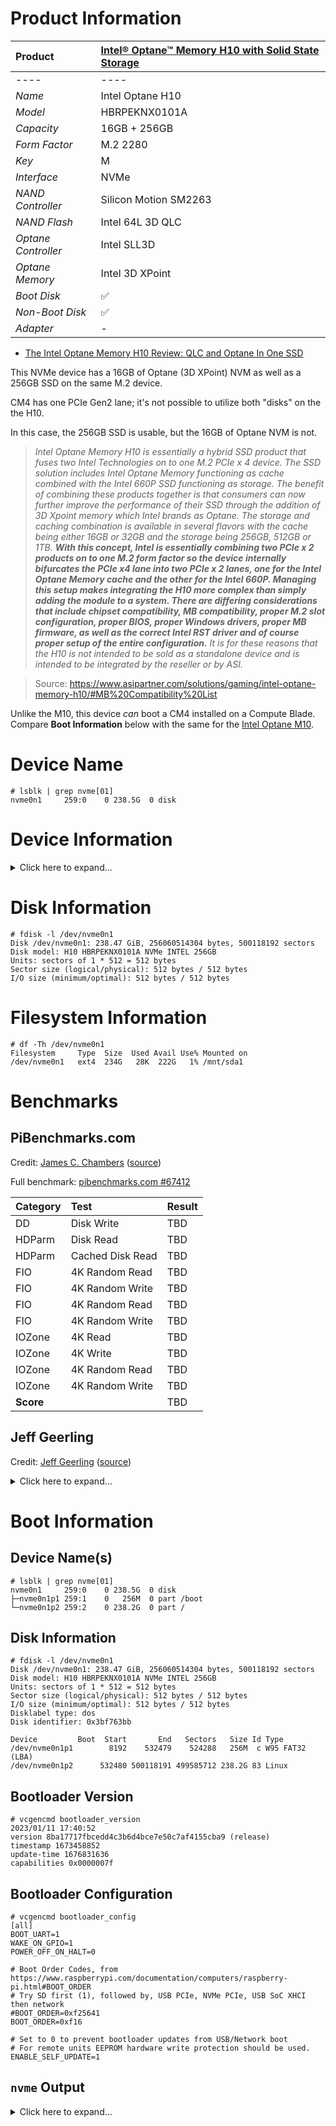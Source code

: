 # Product Information

| Product | [Intel® Optane™ Memory H10 with Solid State Storage](https://ark.intel.com/content/www/us/en/ark/products/189614/intel-optane-memory-h10-with-solid-state-storage-intel-optane-memory-16gb-intel-qlc-3d-nand-ssd-256gb-m-2-80mm-pcie-3-0.html) |
|:-|:-|
|----|----|
| *Name* | Intel Optane H10 |
| *Model* | HBRPEKNX0101A |
| *Capacity* | 16GB + 256GB |
| *Form Factor* | M.2 2280 |
| *Key* | M |
| *Interface* | NVMe |
| *NAND Controller* | Silicon Motion SM2263 |
| *NAND Flash* | Intel 64L 3D QLC |
| *Optane Controller* | Intel SLL3D |
| *Optane Memory* | Intel 3D XPoint |
| *Boot Disk* | :white_check_mark: |
| *Non-Boot Disk* | :white_check_mark: |
| *Adapter* | - |

* [The Intel Optane Memory H10 Review: QLC and Optane In One SSD](https://www.anandtech.com/show/14249/the-intel-optane-memory-h10-review-two-ssds-in-one)

This NVMe device has a 16GB of Optane (3D XPoint) NVM as well as a 256GB SSD on the same M.2 device. 

CM4 has one PCIe Gen2 lane; it's not possible to utilize both "disks" on the the H10. 

In this case, the 256GB SSD is usable, but the 16GB of Optane NVM is not.

> *Intel Optane Memory H10 is essentially a hybrid SSD product that fuses two Intel Technologies on to one M.2 PCIe x 4 device. The SSD solution includes Intel Optane Memory functioning as cache combined with the Intel 660P SSD functioning as storage. The benefit of combining these products together is that consumers can now further improve the performance of their SSD through the addition of 3D Xpoint memory which Intel brands as Optane. The storage and caching combination is available in several flavors with the cache being either 16GB or 32GB and the storage being 256GB, 512GB or 1TB. **With this concept, Intel is essentially combining two PCIe x 2 products on to one M.2 form factor so the device internally bifurcates the PCIe x4 lane into two PCIe x 2 lanes, one for the Intel Optane Memory cache and the other for the Intel 660P. Managing this setup makes integrating the H10 more complex than simply adding the module to a system. There are differing considerations that include chipset compatibility, MB compatibility, proper M.2 slot configuration, proper BIOS, proper Windows drivers, proper MB firmware, as well as the correct Intel RST driver and of course proper setup of the entire configuration.** It is for these reasons that the H10 is not intended to be sold as a standalone device and is intended to be integrated by the reseller or by ASI.*

> Source: https://www.asipartner.com/solutions/gaming/intel-optane-memory-h10/#MB%20Compatibility%20List

Unlike the M10, this device *can* boot a CM4 installed on a Compute Blade. Compare **Boot Information** below with the same for the [Intel Optane M10](intel_optane_m10_32.md).

# Device Name

```
# lsblk | grep nvme[01]
nvme0n1     259:0    0 238.5G  0 disk 
```

# Device Information

<details>
  <summary>Click here to expand...</summary>
  
  ```
  # lspci -vvv -s 01:00.0
  01:00.0 Non-Volatile memory controller: Intel Corporation Device 0975 (rev 03) (prog-if 02 [NVM Express])
    Subsystem: Intel Corporation Device 8410
    Control: I/O- Mem+ BusMaster+ SpecCycle- MemWINV- VGASnoop- ParErr- Stepping- SERR- FastB2B- DisINTx+
    Status: Cap+ 66MHz- UDF- FastB2B- ParErr- DEVSEL=fast >TAbort- <TAbort- <MAbort- >SERR- <PERR- INTx-
    Latency: 0
    Interrupt: pin A routed to IRQ 63
    Region 0: Memory at 600000000 (64-bit, non-prefetchable) [size=16K]
    Capabilities: [40] Power Management version 3
      Flags: PMEClk- DSI- D1- D2- AuxCurrent=0mA PME(D0-,D1-,D2-,D3hot-,D3cold-)
      Status: D0 NoSoftRst- PME-Enable- DSel=0 DScale=0 PME-
    Capabilities: [50] MSI: Enable- Count=1/8 Maskable+ 64bit+
      Address: 0000000000000000  Data: 0000
      Masking: 00000000  Pending: 00000000
    Capabilities: [70] Express (v2) Endpoint, MSI 00
      DevCap:	MaxPayload 128 bytes, PhantFunc 0, Latency L0s unlimited, L1 unlimited
        ExtTag- AttnBtn- AttnInd- PwrInd- RBE+ FLReset+ SlotPowerLimit 0.000W
      DevCtl:	CorrErr- NonFatalErr- FatalErr- UnsupReq-
        RlxdOrd+ ExtTag- PhantFunc- AuxPwr- NoSnoop- FLReset-
        MaxPayload 128 bytes, MaxReadReq 512 bytes
      DevSta:	CorrErr+ NonFatalErr- FatalErr- UnsupReq- AuxPwr+ TransPend-
      LnkCap:	Port #0, Speed 8GT/s, Width x2, ASPM L1, Exit Latency L1 <8us
        ClockPM+ Surprise- LLActRep- BwNot- ASPMOptComp+
      LnkCtl:	ASPM Disabled; RCB 64 bytes, Disabled- CommClk+
        ExtSynch- ClockPM- AutWidDis- BWInt- AutBWInt-
      LnkSta:	Speed 5GT/s (downgraded), Width x1 (downgraded)
        TrErr- Train- SlotClk+ DLActive- BWMgmt- ABWMgmt-
      DevCap2: Completion Timeout: Range ABCD, TimeoutDis+ NROPrPrP- LTR+
        10BitTagComp- 10BitTagReq- OBFF Not Supported, ExtFmt- EETLPPrefix-
        EmergencyPowerReduction Not Supported, EmergencyPowerReductionInit-
        FRS- TPHComp- ExtTPHComp-
        AtomicOpsCap: 32bit- 64bit- 128bitCAS-
      DevCtl2: Completion Timeout: 50us to 50ms, TimeoutDis- LTR+ OBFF Disabled,
        AtomicOpsCtl: ReqEn-
      LnkCap2: Supported Link Speeds: 2.5-8GT/s, Crosslink- Retimer- 2Retimers- DRS-
      LnkCtl2: Target Link Speed: 8GT/s, EnterCompliance- SpeedDis-
        Transmit Margin: Normal Operating Range, EnterModifiedCompliance- ComplianceSOS-
        Compliance De-emphasis: -6dB
      LnkSta2: Current De-emphasis Level: -3.5dB, EqualizationComplete- EqualizationPhase1-
        EqualizationPhase2- EqualizationPhase3- LinkEqualizationRequest-
        Retimer- 2Retimers- CrosslinkRes: unsupported
    Capabilities: [b0] MSI-X: Enable+ Count=16 Masked-
      Vector table: BAR=0 offset=00002000
      PBA: BAR=0 offset=00002100
    Capabilities: [100 v2] Advanced Error Reporting
      UESta:	DLP- SDES- TLP- FCP- CmpltTO- CmpltAbrt- UnxCmplt- RxOF- MalfTLP- ECRC- UnsupReq- ACSViol-
      UEMsk:	DLP- SDES- TLP- FCP- CmpltTO- CmpltAbrt- UnxCmplt- RxOF- MalfTLP- ECRC- UnsupReq- ACSViol-
      UESvrt:	DLP+ SDES+ TLP- FCP+ CmpltTO- CmpltAbrt- UnxCmplt- RxOF+ MalfTLP+ ECRC- UnsupReq- ACSViol-
      CESta:	RxErr- BadTLP- BadDLLP- Rollover- Timeout+ AdvNonFatalErr-
      CEMsk:	RxErr- BadTLP- BadDLLP- Rollover- Timeout- AdvNonFatalErr+
      AERCap:	First Error Pointer: 00, ECRCGenCap+ ECRCGenEn- ECRCChkCap+ ECRCChkEn-
        MultHdrRecCap- MultHdrRecEn- TLPPfxPres- HdrLogCap-
      HeaderLog: 00000000 00000000 00000000 00000000
    Capabilities: [158 v1] Secondary PCI Express
      LnkCtl3: LnkEquIntrruptEn- PerformEqu-
      LaneErrStat: 0
    Capabilities: [178 v1] Latency Tolerance Reporting
      Max snoop latency: 0ns
      Max no snoop latency: 0ns
    Capabilities: [180 v1] L1 PM Substates
      L1SubCap: PCI-PM_L1.2+ PCI-PM_L1.1+ ASPM_L1.2+ ASPM_L1.1+ L1_PM_Substates+
          PortCommonModeRestoreTime=100us PortTPowerOnTime=3100us
      L1SubCtl1: PCI-PM_L1.2- PCI-PM_L1.1- ASPM_L1.2- ASPM_L1.1-
          T_CommonMode=0us LTR1.2_Threshold=3145728ns
      L1SubCtl2: T_PwrOn=3100us
    Kernel driver in use: nvme
  ```
</details>

# Disk Information

```
# fdisk -l /dev/nvme0n1
Disk /dev/nvme0n1: 238.47 GiB, 256060514304 bytes, 500118192 sectors
Disk model: H10 HBRPEKNX0101A NVMe INTEL 256GB      
Units: sectors of 1 * 512 = 512 bytes
Sector size (logical/physical): 512 bytes / 512 bytes
I/O size (minimum/optimal): 512 bytes / 512 bytes
```

# Filesystem Information

```
# df -Th /dev/nvme0n1
Filesystem     Type  Size  Used Avail Use% Mounted on
/dev/nvme0n1   ext4  234G   28K  222G   1% /mnt/sda1
```
# Benchmarks

## PiBenchmarks.com

Credit: [James C. Chambers](https://jamesachambers.com/) ([source](https://raw.githubusercontent.com/TheRemote/PiBenchmarks/master/Storage.sh))

Full benchmark: [pibenchmarks.com #67412](https://pibenchmarks.com/benchmark/67412/)

| Category | Test | Result |
|:-|:-|:-|
| DD | Disk Write | TBD |
| HDParm | Disk Read | TBD |
| HDParm | Cached Disk Read | TBD |
| FIO | 4K Random Read | TBD |
| FIO | 4K Random Write | TBD |
| FIO | 4K Random Read | TBD |
| FIO | 4K Random Write | TBD |
| IOZone | 4K Read | TBD |
| IOZone | 4K Write | TBD |
| IOZone | 4K Random Read | TBD |
| IOZone | 4K Random Write | TBD |
| **Score** | | TBD |

## Jeff Geerling

Credit: [Jeff Geerling](https://www.jeffgeerling.com/) ([source](https://raw.githubusercontent.com/geerlingguy/pi-cluster/master/benchmarks/disk-benchmark.sh))

<details>
  <summary>Click here to expand...</summary>
  
  ```
  # DEVICE_UNDER_TEST=/dev/nvme0n1 ./disk-benchmark.sh

  Raspberry Pi disk benchmarks
  Running fio sequential read test...
  fio-rand-read-sequential: (g=0): rw=read, bs=(R) 1024KiB-1024KiB, (W) 1024KiB-1024KiB, (T) 1024KiB-1024KiB, ioengine=libaio, iodepth=64
  ...
  fio-3.25
  Starting 4 processes
  Jobs: 4 (f=4): [R(4)][36.4%][r=393MiB/s][r=392 IOPS][eta 00m:07s]
  Jobs: 4 (f=4): [R(4)][54.5%][r=390MiB/s][r=389 IOPS][eta 00m:05s] 
  Jobs: 4 (f=4): [R(4)][63.6%][r=393MiB/s][r=392 IOPS][eta 00m:04s]
  Jobs: 4 (f=4): [R(4)][72.7%][r=391MiB/s][r=390 IOPS][eta 00m:03s]
  Jobs: 4 (f=4): [R(4)][81.8%][r=393MiB/s][r=393 IOPS][eta 00m:02s]
  Jobs: 4 (f=4): [R(4)][90.9%][r=369MiB/s][r=368 IOPS][eta 00m:01s]
  Jobs: 4 (f=4): [R(4)][100.0%][r=384MiB/s][r=384 IOPS][eta 00m:00s]
  fio-rand-read-sequential: (groupid=0, jobs=4): err= 0: pid=609: Sun Feb 19 09:12:33 2023
    read: IOPS=391, BW=392MiB/s (411MB/s)(4011MiB/10243msec)
      slat (usec): min=149, max=49011, avg=9978.00, stdev=15363.86
      clat (msec): min=203, max=1160, avg=635.32, stdev=100.49
      lat (msec): min=238, max=1205, avg=645.30, stdev=102.01
      clat percentiles (msec):
      |  1.00th=[  326],  5.00th=[  472], 10.00th=[  523], 20.00th=[  625],
      | 30.00th=[  625], 40.00th=[  625], 50.00th=[  625], 60.00th=[  634],
      | 70.00th=[  667], 80.00th=[  676], 90.00th=[  676], 95.00th=[  751],
      | 99.00th=[ 1020], 99.50th=[ 1045], 99.90th=[ 1150], 99.95th=[ 1150],
      | 99.99th=[ 1167]
    bw (  KiB/s): min=129024, max=477184, per=95.89%, avg=384499.85, stdev=19064.28, samples=80
    iops        : min=  126, max=  466, avg=375.00, stdev=18.63, samples=80
    lat (msec)   : 250=0.17%, 500=7.75%, 750=87.09%, 1000=3.81%, 2000=1.17%
    cpu          : usr=0.13%, sys=4.21%, ctx=6788, majf=0, minf=65636
    IO depths    : 1=0.1%, 2=0.2%, 4=0.4%, 8=0.8%, 16=1.6%, 32=3.2%, >=64=93.7%
      submit    : 0=0.0%, 4=100.0%, 8=0.0%, 16=0.0%, 32=0.0%, 64=0.0%, >=64=0.0%
      complete  : 0=0.0%, 4=99.9%, 8=0.0%, 16=0.0%, 32=0.0%, 64=0.1%, >=64=0.0%
      issued rwts: total=4011,0,0,0 short=0,0,0,0 dropped=0,0,0,0
      latency   : target=0, window=0, percentile=100.00%, depth=64

  Run status group 0 (all jobs):
    READ: bw=392MiB/s (411MB/s), 392MiB/s-392MiB/s (411MB/s-411MB/s), io=4011MiB (4206MB), run=10243-10243msec

  Disk stats (read/write):
    nvme0n1: ios=31820/563, merge=0/16, ticks=9580809/134478, in_queue=9715599, util=99.31%

  Running iozone 1024K random read and write tests...
    Iozone: Performance Test of File I/O
            Version $Revision: 3.492 $
      Compiled for 64 bit mode.
      Build: linux-arm 

    Contributors:William Norcott, Don Capps, Isom Crawford, Kirby Collins
                Al Slater, Scott Rhine, Mike Wisner, Ken Goss
                Steve Landherr, Brad Smith, Mark Kelly, Dr. Alain CYR,
                Randy Dunlap, Mark Montague, Dan Million, Gavin Brebner,
                Jean-Marc Zucconi, Jeff Blomberg, Benny Halevy, Dave Boone,
                Erik Habbinga, Kris Strecker, Walter Wong, Joshua Root,
                Fabrice Bacchella, Zhenghua Xue, Qin Li, Darren Sawyer,
                Vangel Bojaxhi, Ben England, Vikentsi Lapa,
                Alexey Skidanov, Sudhir Kumar.

    Run began: Sun Feb 19 09:12:33 2023

    Include fsync in write timing
    O_DIRECT feature enabled
    Auto Mode
    File size set to 102400 kB
    Record Size 1024 kB
    Command line used: ./iozone -e -I -a -s 100M -r 1024k -i 0 -i 2 -f /mnt/sda1/iozone
    Output is in kBytes/sec
    Time Resolution = 0.000001 seconds.
    Processor cache size set to 1024 kBytes.
    Processor cache line size set to 32 bytes.
    File stride size set to 17 * record size.
                                                                random    random     bkwd    record    stride                                    
                kB  reclen    write  rewrite    read    reread    read     write     read   rewrite      read   fwrite frewrite    fread  freread
            102400    1024   340558   339409                     357029   342908                                                                

  iozone test complete.

  Running iozone 4K random read and write tests...
    Iozone: Performance Test of File I/O
            Version $Revision: 3.492 $
      Compiled for 64 bit mode.
      Build: linux-arm 

    Contributors:William Norcott, Don Capps, Isom Crawford, Kirby Collins
                Al Slater, Scott Rhine, Mike Wisner, Ken Goss
                Steve Landherr, Brad Smith, Mark Kelly, Dr. Alain CYR,
                Randy Dunlap, Mark Montague, Dan Million, Gavin Brebner,
                Jean-Marc Zucconi, Jeff Blomberg, Benny Halevy, Dave Boone,
                Erik Habbinga, Kris Strecker, Walter Wong, Joshua Root,
                Fabrice Bacchella, Zhenghua Xue, Qin Li, Darren Sawyer,
                Vangel Bojaxhi, Ben England, Vikentsi Lapa,
                Alexey Skidanov, Sudhir Kumar.

    Run began: Sun Feb 19 09:12:35 2023

    Include fsync in write timing
    O_DIRECT feature enabled
    Auto Mode
    File size set to 102400 kB
    Record Size 4 kB
    Command line used: ./iozone -e -I -a -s 100M -r 4k -i 0 -i 2 -f /mnt/sda1/iozone
    Output is in kBytes/sec
    Time Resolution = 0.000001 seconds.
    Processor cache size set to 1024 kBytes.
    Processor cache line size set to 32 bytes.
    File stride size set to 17 * record size.
                                                                random    random     bkwd    record    stride                                    
                kB  reclen    write  rewrite    read    reread    read     write     read   rewrite      read   fwrite frewrite    fread  freread
            102400       4    48232    75104                      44986    71600                                                                

  iozone test complete.

  Disk benchmark complete!
  ```
</details>

# Boot Information

## Device Name(s)

```
# lsblk | grep nvme[01]
nvme0n1     259:0    0 238.5G  0 disk 
├─nvme0n1p1 259:1    0   256M  0 part /boot
└─nvme0n1p2 259:2    0 238.2G  0 part /
```

## Disk Information

```
# fdisk -l /dev/nvme0n1
Disk /dev/nvme0n1: 238.47 GiB, 256060514304 bytes, 500118192 sectors
Disk model: H10 HBRPEKNX0101A NVMe INTEL 256GB      
Units: sectors of 1 * 512 = 512 bytes
Sector size (logical/physical): 512 bytes / 512 bytes
I/O size (minimum/optimal): 512 bytes / 512 bytes
Disklabel type: dos
Disk identifier: 0x3bf763bb

Device         Boot  Start       End   Sectors   Size Id Type
/dev/nvme0n1p1        8192    532479    524288   256M  c W95 FAT32 (LBA)
/dev/nvme0n1p2      532480 500118191 499585712 238.2G 83 Linux
```

## Bootloader Version

```
# vcgencmd bootloader_version
2023/01/11 17:40:52
version 8ba17717fbcedd4c3b6d4bce7e50c7af4155cba9 (release)
timestamp 1673458852
update-time 1676831636
capabilities 0x0000007f
```

## Bootloader Configuration

```
# vcgencmd bootloader_config
[all]
BOOT_UART=1
WAKE_ON_GPIO=1
POWER_OFF_ON_HALT=0

# Boot Order Codes, from https://www.raspberrypi.com/documentation/computers/raspberry-pi.html#BOOT_ORDER
# Try SD first (1), followed by, USB PCIe, NVMe PCIe, USB SoC XHCI then network
#BOOT_ORDER=0xf25641
BOOT_ORDER=0xf16

# Set to 0 to prevent bootloader updates from USB/Network boot
# For remote units EEPROM hardware write protection should be used.
ENABLE_SELF_UPDATE=1
```

## `nvme` Output

<details>
  <summary>Click here to expand...</summary>
    
  ```
  # nvme version
  nvme version 1.12
  ```

  ```
  # nvme list
  Node             SN                   Model                                    Namespace Usage                      Format           FW Rev  
  ---------------- -------------------- ---------------------------------------- --------- -------------------------- ---------------- --------
  /dev/nvme0n1     BTTE90320FNS256D-1   H10 HBRPEKNX0101A NVMe INTEL 256GB       1         256.06  GB / 256.06  GB    512   B +  0 B   7002    
  ```

  ```
  # nvme list-subsys
  nvme-subsys0 - NQN=nqn.2019-03.com.intel:nvm-subsystem-sn-btte90320fns256d-1
  \
  +- nvme0 pcie 0000:01:00.0 live 
  ```

  ```
  # nvme id-ctrl -H /dev/nvme0n1
  NVME Identify Controller:
  vid       : 0x8086
  ssvid     : 0x8086
  sn        : BTTE90320FNS256D-1  
  mn        : H10 HBRPEKNX0101A NVMe INTEL 256GB      
  fr        : 7002    
  rab       : 6
  ieee      : 5cd2e4
  cmic      : 0
    [3:3] : 0	ANA not supported
    [2:2] : 0	PCI
    [1:1] : 0	Single Controller
    [0:0] : 0	Single Port

  mdts      : 5
  cntlid    : 0x1
  ver       : 0x10300
  rtd3r     : 0x7a120
  rtd3e     : 0x1e8480
  oaes      : 0x200
  [14:14] : 0	Endurance Group Event Aggregate Log Page Change Notice Not Supported
  [13:13] : 0	LBA Status Information Notices Not Supported
  [12:12] : 0	Predictable Latency Event Aggregate Log Change Notices Not Supported
  [11:11] : 0	Asymmetric Namespace Access Change Notices Not Supported
    [9:9] : 0x1	Firmware Activation Notices Supported
    [8:8] : 0	Namespace Attribute Changed Event Not Supported

  ctratt    : 0x2
    [9:9] : 0	UUID List Not Supported
    [7:7] : 0	Namespace Granularity Not Supported
    [5:5] : 0	Predictable Latency Mode Not Supported
    [4:4] : 0	Endurance Groups Not Supported
    [3:3] : 0	Read Recovery Levels Not Supported
    [2:2] : 0	NVM Sets Not Supported
    [1:1] : 0x1	Non-Operational Power State Permissive Supported
    [0:0] : 0	128-bit Host Identifier Not Supported

  rrls      : 0
  cntrltype : 0
    [7:2] : 0	Reserved
    [1:0] : 0	Controller type not reported
  fguid     : 
  crdt1     : 0
  crdt2     : 0
  crdt3     : 0
  oacs      : 0x16
    [9:9] : 0	Get LBA Status Capability Not Supported
    [8:8] : 0	Doorbell Buffer Config Not Supported
    [7:7] : 0	Virtualization Management Not Supported
    [6:6] : 0	NVMe-MI Send and Receive Not Supported
    [5:5] : 0	Directives Not Supported
    [4:4] : 0x1	Device Self-test Supported
    [3:3] : 0	NS Management and Attachment Not Supported
    [2:2] : 0x1	FW Commit and Download Supported
    [1:1] : 0x1	Format NVM Supported
    [0:0] : 0	Security Send and Receive Not Supported

  acl       : 3
  aerl      : 7
  frmw      : 0x14
    [4:4] : 0x1	Firmware Activate Without Reset Supported
    [3:1] : 0x2	Number of Firmware Slots
    [0:0] : 0	Firmware Slot 1 Read/Write

  lpa       : 0xf
    [4:4] : 0	Persistent Event log Not Supported
    [3:3] : 0x1	Telemetry host/controller initiated log page Supported
    [2:2] : 0x1	Extended data for Get Log Page Supported
    [1:1] : 0x1	Command Effects Log Page Supported
    [0:0] : 0x1	SMART/Health Log Page per NS Supported

  elpe      : 255
  npss      : 4
  avscc     : 0
    [0:0] : 0	Admin Vendor Specific Commands uses Vendor Specific Format

  apsta     : 0x1
    [0:0] : 0x1	Autonomous Power State Transitions Supported

  wctemp    : 350
  cctemp    : 353
  mtfa      : 50
  hmpre     : 0
  hmmin     : 0
  tnvmcap   : 0
  unvmcap   : 0
  rpmbs     : 0
  [31:24]: 0	Access Size
  [23:16]: 0	Total Size
    [5:3] : 0	Authentication Method
    [2:0] : 0	Number of RPMB Units

  edstt     : 5
  dsto      : 1
  fwug      : 0
  kas       : 0
  hctma     : 0x1
    [0:0] : 0x1	Host Controlled Thermal Management Supported

  mntmt     : 303
  mxtmt     : 348
  sanicap   : 0x3
    [31:30] : 0	Additional media modification after sanitize operation completes successfully is not defined
    [29:29] : 0	No-Deallocate After Sanitize bit in Sanitize command Supported
      [2:2] : 0	Overwrite Sanitize Operation Not Supported
      [1:1] : 0x1	Block Erase Sanitize Operation Supported
      [0:0] : 0x1	Crypto Erase Sanitize Operation Supported

  hmminds   : 0
  hmmaxd    : 0
  nsetidmax : 0
  endgidmax : 0
  anatt     : 0
  anacap    : 0
    [7:7] : 0	Non-zero group ID Not Supported
    [6:6] : 0	Group ID does not change
    [4:4] : 0	ANA Change state Not Supported
    [3:3] : 0	ANA Persistent Loss state Not Supported
    [2:2] : 0	ANA Inaccessible state Not Supported
    [1:1] : 0	ANA Non-optimized state Not Supported
    [0:0] : 0	ANA Optimized state Not Supported

  anagrpmax : 0
  nanagrpid : 0
  pels      : 0
  sqes      : 0x66
    [7:4] : 0x6	Max SQ Entry Size (64)
    [3:0] : 0x6	Min SQ Entry Size (64)

  cqes      : 0x44
    [7:4] : 0x4	Max CQ Entry Size (16)
    [3:0] : 0x4	Min CQ Entry Size (16)

  maxcmd    : 0
  nn        : 1
  oncs      : 0x5f
    [7:7] : 0	Verify Not Supported
    [6:6] : 0x1	Timestamp Supported
    [5:5] : 0	Reservations Not Supported
    [4:4] : 0x1	Save and Select Supported
    [3:3] : 0x1	Write Zeroes Supported
    [2:2] : 0x1	Data Set Management Supported
    [1:1] : 0x1	Write Uncorrectable Supported
    [0:0] : 0x1	Compare Supported

  fuses     : 0
    [0:0] : 0	Fused Compare and Write Not Supported

  fna       : 0x4
    [2:2] : 0x1	Crypto Erase Supported as part of Secure Erase
    [1:1] : 0	Crypto Erase Applies to Single Namespace(s)
    [0:0] : 0	Format Applies to Single Namespace(s)

  vwc       : 0x1
    [2:1] : 0	Support for the NSID field set to FFFFFFFFh is not indicated
    [0:0] : 0x1	Volatile Write Cache Present

  awun      : 0
  awupf     : 0
  nvscc     : 0
    [0:0] : 0	NVM Vendor Specific Commands uses Vendor Specific Format

  nwpc      : 0
    [2:2] : 0	Permanent Write Protect Not Supported
    [1:1] : 0	Write Protect Until Power Supply Not Supported
    [0:0] : 0	No Write Protect and Write Protect Namespace Not Supported

  acwu      : 0
  sgls      : 0
  [1:0]  : 0	Scatter-Gather Lists Not Supported

  mnan      : 0
  subnqn    : nqn.2019-03.com.intel:nvm-subsystem-sn-btte90320fns256d-1
  ioccsz    : 0
  iorcsz    : 0
  icdoff    : 0
  ctrattr   : 0
    [0:0] : 0	Dynamic Controller Model

  msdbd     : 0
  ps    0 : mp:3.50W operational enlat:0 exlat:0 rrt:0 rrl:0
            rwt:0 rwl:0 idle_power:- active_power:-
  ps    1 : mp:2.70W operational enlat:0 exlat:0 rrt:1 rrl:1
            rwt:1 rwl:1 idle_power:- active_power:-
  ps    2 : mp:2.00W operational enlat:0 exlat:0 rrt:2 rrl:2
            rwt:2 rwl:2 idle_power:- active_power:-
  ps    3 : mp:0.0250W non-operational enlat:2000 exlat:5000 rrt:3 rrl:3
            rwt:3 rwl:3 idle_power:- active_power:-
  ps    4 : mp:0.0040W non-operational enlat:5000 exlat:9000 rrt:4 rrl:4
            rwt:4 rwl:4 idle_power:- active_power:-
  ```

  ```
  # nvme list-ns /dev/nvme0n1
  [   0]:0x1
  ```

  ```
  # nvme id-ns -H /dev/nvme0n1 --namespace-id=1
  NVME Identify Namespace 1:
  nsze    : 0x1dcf32b0
  ncap    : 0x1dcf32b0
  nuse    : 0x1dcf32b0
  nsfeat  : 0
    [4:4] : 0	NPWG, NPWA, NPDG, NPDA, and NOWS are Not Supported
    [2:2] : 0	Deallocated or Unwritten Logical Block error Not Supported
    [1:1] : 0	Namespace uses AWUN, AWUPF, and ACWU
    [0:0] : 0	Thin Provisioning Not Supported

  nlbaf   : 0
  flbas   : 0
    [4:4] : 0	Metadata Transferred in Separate Contiguous Buffer
    [3:0] : 0	Current LBA Format Selected

  mc      : 0
    [1:1] : 0	Metadata Pointer Not Supported
    [0:0] : 0	Metadata as Part of Extended Data LBA Not Supported

  dpc     : 0
    [4:4] : 0	Protection Information Transferred as Last 8 Bytes of Metadata Not Supported
    [3:3] : 0	Protection Information Transferred as First 8 Bytes of Metadata Not Supported
    [2:2] : 0	Protection Information Type 3 Not Supported
    [1:1] : 0	Protection Information Type 2 Not Supported
    [0:0] : 0	Protection Information Type 1 Not Supported

  dps     : 0
    [3:3] : 0	Protection Information is Transferred as Last 8 Bytes of Metadata
    [2:0] : 0	Protection Information Disabled

  nmic    : 0
    [0:0] : 0	Namespace Multipath Not Capable

  rescap  : 0
    [6:6] : 0	Exclusive Access - All Registrants Not Supported
    [5:5] : 0	Write Exclusive - All Registrants Not Supported
    [4:4] : 0	Exclusive Access - Registrants Only Not Supported
    [3:3] : 0	Write Exclusive - Registrants Only Not Supported
    [2:2] : 0	Exclusive Access Not Supported
    [1:1] : 0	Write Exclusive Not Supported
    [0:0] : 0	Persist Through Power Loss Not Supported

  fpi     : 0x80
    [7:7] : 0x1	Format Progress Indicator Supported
    [6:0] : 0	Format Progress Indicator (Remaining 0%)

  dlfeat  : 1
    [4:4] : 0	Guard Field of Deallocated Logical Blocks is set to 0xFFFF
    [3:3] : 0	Deallocate Bit in the Write Zeroes Command is Not Supported
    [2:0] : 0x1	Bytes Read From a Deallocated Logical Block and its Metadata are 0x00

  nawun   : 0
  nawupf  : 0
  nacwu   : 0
  nabsn   : 0
  nabo    : 0
  nabspf  : 0
  noiob   : 0
  nvmcap  : 0
  nsattr	: 0
  nvmsetid: 0
  anagrpid: 0
  endgid  : 0
  nguid   : 00000000000000000000000000000000
  eui64   : 5cd2e45391b0236a
  LBA Format  0 : Metadata Size: 0   bytes - Data Size: 512 bytes - Relative Performance: 0 Best (in use)
  ```
</details>